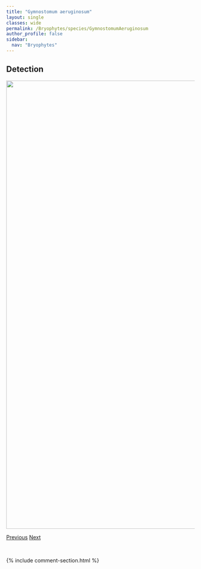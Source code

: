 ```yaml
---
title: "Gymnostomum aeruginosum"
layout: single
classes: wide
permalink: /Bryophytes/species/GymnostomumAeruginosum
author_profile: false
sidebar:
  nav: "Bryophytes"
---
```


<h2>Detection</h2>

<a href="https://drive.google.com/uc?export=view&id=1XTQrSHZJC8ZdblclqL4WVmvUvsTAOXFw">
<img src="https://drive.google.com/uc?export=view&id=1XTQrSHZJC8ZdblclqL4WVmvUvsTAOXFw" height = "1200" width = "800">
</a>


<a href="/DevelopmentWebsite/Bryophytes/species/GymnocoleaInflata" class="pagination--pager" title="Gymnocolea inflata">Previous</a> <a href="/DevelopmentWebsite/Bryophytes/species/HamatocaulisVernicosus" class="pagination--pager" title="Hamatocaulis vernicosus">Next</a>

<p>&nbsp;</p>

{% include comment-section.html %}
